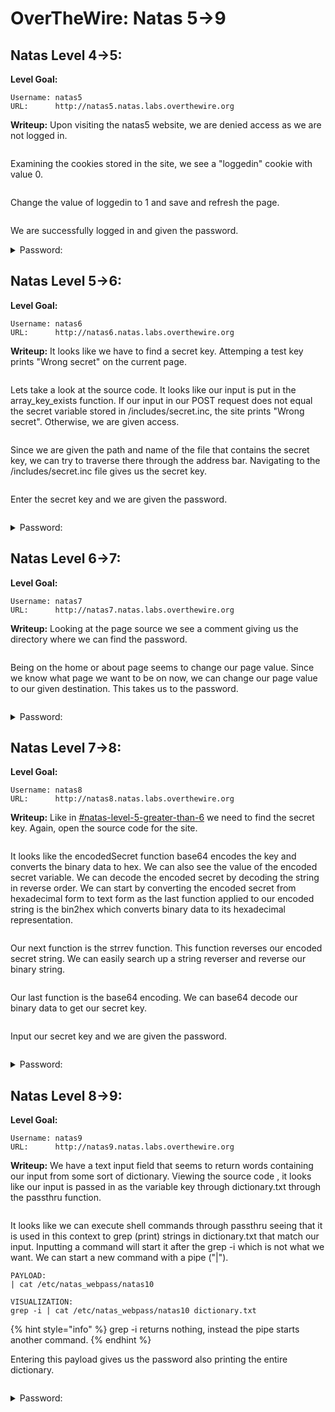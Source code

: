 # OverTheWire: Natas 5->9

## Natas Level 4->5:

**Level Goal:**&#x20;

```
Username: natas5
URL:      http://natas5.natas.labs.overthewire.org
```

**Writeup:** Upon visiting the natas5 website, we are denied access as we are not logged in.&#x20;

<figure><img src=".gitbook/assets/Screenshot_2023-06-10_12_07_14.png" alt=""><figcaption></figcaption></figure>

Examining the cookies stored in the site, we see a "loggedin" cookie with value 0.

<figure><img src=".gitbook/assets/Screenshot_2023-06-10_12_10_25.png" alt=""><figcaption></figcaption></figure>

Change the value of loggedin to 1 and save and refresh the page.&#x20;

<figure><img src=".gitbook/assets/Screenshot_2023-06-10_12_11_35.png" alt=""><figcaption></figcaption></figure>

We are successfully logged in and given the password.

<details>

<summary>Password:</summary>

fOIvE0MDtPTgRhqmmvvAOt2EfXR6uQgR

</details>

## Natas Level 5->6:

**Level Goal:**

```
Username: natas6
URL:      http://natas6.natas.labs.overthewire.org
```

**Writeup:** It looks like we have to find a secret key. Attemping a test key prints "Wrong secret" on the current page.&#x20;

<figure><img src=".gitbook/assets/Screenshot_2023-06-10_12_16_13 (1).png" alt=""><figcaption></figcaption></figure>

Lets take a look at the source code. It looks like our input is put in the array\_key\_exists function. If our input in our POST request does not equal the secret variable stored in /includes/secret.inc, the site prints "Wrong secret". Otherwise, we are given access.&#x20;

<figure><img src=".gitbook/assets/Screenshot_2023-06-10_12_16_13.png" alt=""><figcaption></figcaption></figure>

Since we are given the path and name of the file that contains the secret key, we can try to traverse there through the address bar. Navigating to the /includes/secret.inc file gives us the secret key.

<figure><img src=".gitbook/assets/Screenshot_2023-06-10_12_22_42.png" alt=""><figcaption></figcaption></figure>

Enter the secret key and we are given the password.

<figure><img src=".gitbook/assets/Screenshot_2023-06-10_12_25_43.png" alt=""><figcaption></figcaption></figure>

<details>

<summary>Password: </summary>

jmxSiH3SP6Sonf8dv66ng8v1cIEdjXWr

</details>

## Natas Level 6->7:

**Level Goal:**

```
Username: natas7
URL:      http://natas7.natas.labs.overthewire.org
```

**Writeup:** Looking at the page source we see a comment giving us the directory where we can find the password.

<figure><img src=".gitbook/assets/Screenshot_2023-06-10_12_28_04.png" alt=""><figcaption></figcaption></figure>

Being on the home or about page seems to change our page value. Since we know what page we want to be on now, we can change our page value to our given destination. This takes us to the password.

<figure><img src=".gitbook/assets/Screenshot_2023-06-10_12_29_35.png" alt=""><figcaption></figcaption></figure>

<details>

<summary>Password:</summary>

a6bZCNYwdKqN5cGP11ZdtPg0iImQQhAB

</details>

## Natas Level 7->8:

**Level Goal:**&#x20;

```
Username: natas8
URL:      http://natas8.natas.labs.overthewire.org
```

**Writeup:** Like in [#natas-level-5-greater-than-6](overthewire-natas-5-greater-than-9.md#natas-level-5-greater-than-6 "mention") we need to find the secret key. Again, open the source code for the site.&#x20;

<figure><img src=".gitbook/assets/Screenshot_2023-06-10_12_35_06.png" alt=""><figcaption></figcaption></figure>

It looks like the encodedSecret function base64 encodes the key and converts the binary data to hex. We can also see the value of the encoded secret variable. We can decode the encoded secret by decoding the string in reverse order. We can start by converting the encoded secret from hexadecimal form to text form as the last function applied to our encoded string is the bin2hex which converts binary data to its hexadecimal representation.

<figure><img src=".gitbook/assets/Screenshot_2023-06-10_12_48_27.png" alt=""><figcaption></figcaption></figure>

Our next function is the strrev function. This function reverses our encoded secret string. We can easily search up a string reverser and reverse our binary string.

<figure><img src=".gitbook/assets/Screenshot_2023-06-10_12_48_56.png" alt=""><figcaption></figcaption></figure>

Our last function is the base64 encoding. We can base64 decode our binary data to get our secret key.

<figure><img src=".gitbook/assets/Screenshot_2023-06-10_12_49_26.png" alt=""><figcaption></figcaption></figure>

Input our secret key and we are given the password.

<figure><img src=".gitbook/assets/Screenshot_2023-06-10_12_49_39.png" alt=""><figcaption></figcaption></figure>

<details>

<summary>Password:</summary>

Sda6t0vkOPkM8YeOZkAGVhFoaplvlJFd

</details>

## Natas Level 8->9:

**Level Goal:**

```
Username: natas9
URL:      http://natas9.natas.labs.overthewire.org
```

**Writeup:** We have a text input field that seems to return words containing our input from some sort of dictionary. Viewing the source code , it looks like our input is passed in as the variable key through dictionary.txt through the passthru function.

<figure><img src=".gitbook/assets/Screenshot_2023-06-10_12_59_53.png" alt=""><figcaption></figcaption></figure>

It looks like we can execute shell commands through passthru seeing that it is used in this context to grep (print) strings in dictionary.txt that match our input. Inputting a command will start it after the grep -i which is not what we want. We can start a new command with a pipe ("|").

```
PAYLOAD:
| cat /etc/natas_webpass/natas10

VISUALIZATION:
grep -i | cat /etc/natas_webpass/natas10 dictionary.txt
```

{% hint style="info" %}
grep -i returns nothing, instead the pipe starts another command.
{% endhint %}

Entering this payload gives us the password also printing the entire dictionary.

<figure><img src=".gitbook/assets/Screenshot_2023-06-10_13_06_46.png" alt=""><figcaption></figcaption></figure>

<details>

<summary>Password:</summary>

D44EcsFkLxPIkAAKLosx8z3hxX1Z4MCE

</details>
